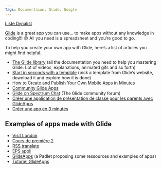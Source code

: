 ```yaml
---
Tags: Documentaion, Glide, Google 
---
```


[Liste Dynalist](https://dynalist.io/d/sqMDuJvzm4KAlIo5BsIQ2DzY)

[Glide](https://www.glideapps.com/) is a great app you can use... to make apps without any knowledge in coding!!! 😮 All you need is a spreadsheet and you’re good to go.

To help you create your own app with Glide, here’s a list of articles you might find helpful.

- [The Glide library](https://docs.glideapps.com/all/) (all the documentation you need to help you mastering Glide. Lot of videos, explanations, animated gifs and so forth)
- [Start in seconds with a template](https://www.glideapps.com/templates) (pick a template from Glide’s website, download it and explore how it is done)
- [How to Create and Publish Your Own Mobile Apps in Minutes](https://practicaledtech.com/2019/04/21/how-to-create-and-publish-your-own-mobile-apps-in-minutes/)
- [Community Glide Apps](https://community.glideapps.com/)
- [Glide on Spectrum Chat](https://spectrum.chat/glideapps/general/?tab=posts) (The Glide community forum)
- [Créer une application de présentation de classe pour les parents avec GlideApps](https://laclassedemallory.net/2019/08/18/creer-une-application-de-presentation-de-classe-pour-les-parents-avec-glideapps-tutoriel/)
- [Créer une app en 3 minutes](https://spark.adobe.com/page/ddW0eQGonAprs/)

## Examples of apps made with Glide
- [Visit London](https://visitlondon.glideapp.io)
- [Cours de première 2](https://courspremiere.glideapp.io)
- [RSS translate](https://ormf5.glideapp.io)
- [EPS appli](https://epsappli.glideapp.io/)
- [GlideApps](https://epsappli.glideapp.io/) (a Padlet proposing some ressources and examples of apps)
- [Tutoriel GlideApps](https://8gl8v.glideapp.io/)
